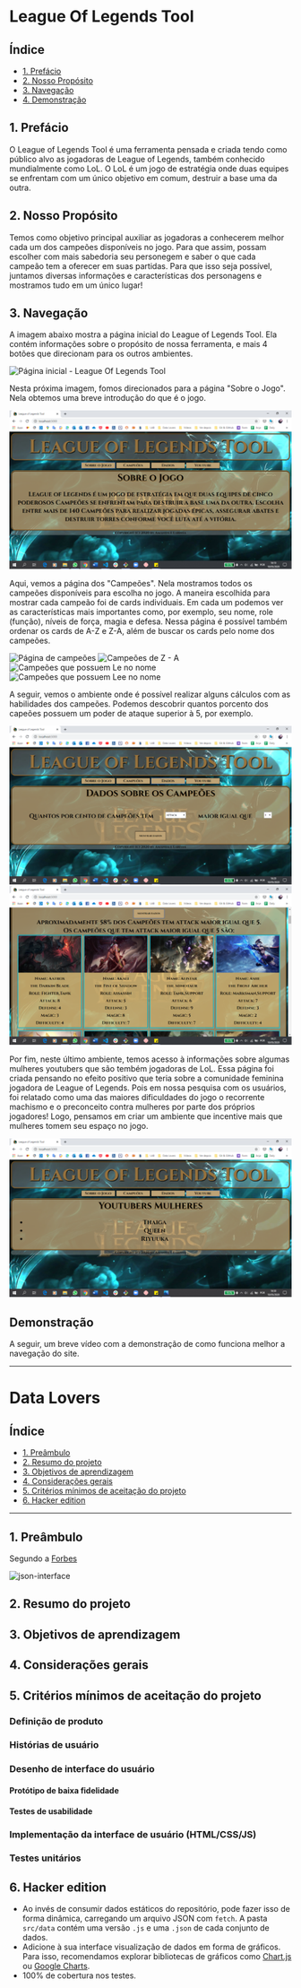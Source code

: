 # League Of Legends Tool

## Índice
* [1. Prefácio](#1-prefácio)
* [2. Nosso Propósito](#1-nosso-propósito)
* [3. Navegação](#1-navegação)
* [4. Demonstração](#1-demonstração)

## 1. Prefácio

O League of Legends Tool é uma ferramenta pensada e criada tendo como público alvo as jogadoras de League of Legends, também conhecido mundialmente como LoL. O LoL é um jogo de estratégia onde duas equipes se enfrentam com um único objetivo em comum, destruir a base uma da outra. 

## 2. Nosso Propósito

Temos como objetivo principal auxiliar as jogadoras a conhecerem melhor cada um dos campeões disponíveis no jogo. Para que assim, possam escolher com mais sabedoria seu personegem e saber o que cada campeão tem a oferecer em suas partidas. Para que isso seja possível, juntamos diversas informações e características dos personagens e mostramos tudo em um único lugar!

## 3. Navegação

A imagem abaixo mostra a página inicial do League of Legends Tool. Ela contém informações sobre o propósito de nossa ferramenta, e mais 4 botões que direcionam para os outros ambientes.

  <img src="Imagens\Página Inicial.png" title="Página inicial - League Of Legends Tool">

Nesta próxima imagem, fomos direcionados para a página "Sobre o Jogo". Nela obtemos uma breve introdução do que é o jogo. 

  <img src="Imagens\Sobre o Jogo.png" title="Página sobre o jogo">

Aqui, vemos a página dos "Campeões". Nela mostramos todos os campeões disponíveis para escolha no jogo. A maneira escolhida para mostrar cada campeão foi de cards individuais. Em cada um podemos ver as características mais importantes como, por exemplo, seu nome, role (função), níveis de força, magia e defesa. Nessa página é possível também ordenar os cards de A-Z e Z-A, além de buscar os cards pelo nome dos campeões. 

  <img src="Imagens\Campeões.png" title="Página de campeões">
  <img src="Imagens\Campeões ZA.png" title="Campeões de Z - A">
  <img src="Imagens\Campeões Busca.png" title="Campeões que possuem Le no nome">
  <img src="Imagens\Campeões Busca 2.png" title="Campeões que possuem Lee no nome">

A seguir, vemos o ambiente onde é possível realizar alguns cálculos com as habilidades dos campeões. Podemos descobrir quantos porcento dos capeões possuem um poder de ataque superior à 5, por exemplo.

  <img src="Imagens\Dados.png" title="Página de dados">
  <img src="Imagens\Dados 2.png" title="Página de dados">

Por fim, neste último ambiente, temos acesso à informações sobre algumas mulheres youtubers que são tembém jogadoras de LoL. Essa página foi criada pensando no efeito positivo que teria sobre a comunidade feminina jogadora de League of Legends. Pois em nossa pesquisa com os usuários, foi relatado como uma das maiores dificuldades do jogo o recorrente machismo e o preconceito contra mulheres por parte dos próprios jogadores! Logo, pensamos em criar um ambiente que incentive mais que mulheres tomem seu espaço no jogo. 

  <img src="Imagens\Youtubers.png" title="Página de youtubers">

## Demonstração

A seguir, um breve vídeo com a demonstração de como funciona melhor a navegação do site.

----------------------------------------------------------------

# Data Lovers

## Índice

* [1. Preâmbulo](#1-preâmbulo)
* [2. Resumo do projeto](#2-resumo-do-projeto)
* [3. Objetivos de aprendizagem](#3-objetivos-de-aprendizagem)
* [4. Considerações gerais](#4-consideracoes-gerais)
* [5. Critérios mínimos de aceitação do projeto](#5-criterios-minimos-de-aceitacao-do-projeto)
* [6. Hacker edition](#6-hacker-edition)
***

## 1. Preâmbulo

Segundo a [Forbes](https://www.forbes.com/sites/bernardmarr/2018/05/21/how-much-data-do-we-create-every-day-the-mind-blowing-stats-everyone-should-read)


![json-interface](https:k)

## 2. Resumo do projeto

## 3. Objetivos de aprendizagem

## 4. Considerações gerais

## 5. Critérios mínimos de aceitação do projeto

### Definição de produto


### Histórias de usuário

### Desenho de interface do usuário

#### Protótipo de baixa fidelidade

#### Testes de usabilidade


### Implementação da interface de usuário (HTML/CSS/JS)

### Testes unitários


## 6. Hacker edition

* Ao invés de consumir dados estáticos do repositório, pode fazer isso de forma
  dinâmica, carregando um arquivo JSON com `fetch`. A pasta `src/data` contém
  uma versão `.js` e uma `.json` de cada conjunto de dados.
* Adicione à sua interface visualização de dados em forma de gráficos. Para
  isso, recomendamos explorar bibliotecas de gráficos como [Chart.js](https://www.chartjs.org/)
  ou [Google Charts](https://developers.google.com/chart/).
* 100% de cobertura nos testes.